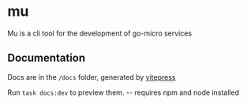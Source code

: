 # mu
Mu is a cli tool for the development of go-micro services


## Documentation

Docs are in the `/docs` folder, generated by [vitepress](https://vitepress.dev/)

Run `task docs:dev` to preview them. -- requires npm and node installed